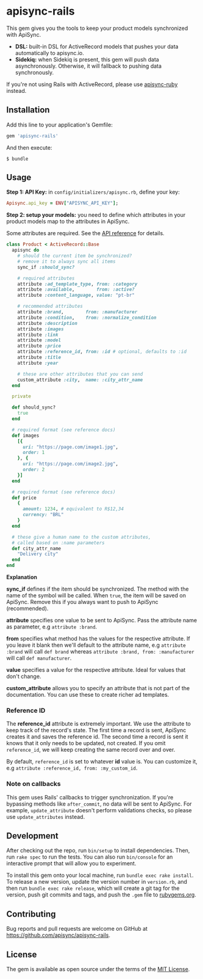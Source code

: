 # apisync-rails

This gem gives you the tools to keep your product models synchronized with
ApiSync.

* **DSL:** built-in DSL for ActiveRecord models that pushes your data
automatically to apisync.io.
* **Sidekiq:** when Sidekiq is present, this gem will push data asynchronously.
Otherwise, it will fallback to pushing data synchronously.

If you're not using Rails with ActiveRecord, please use
[apisync-ruby](https://github.com/apisync/apisync-ruby) instead.

## Installation

Add this line to your application's Gemfile:

```ruby
gem 'apisync-rails'
```

And then execute:

    $ bundle

## Usage

**Step 1: API Key:** in `config/initializers/apisync.rb`, define your
key:

```ruby
Apisync.api_key = ENV["APISYNC_API_KEY"];
```

**Step 2: setup your models:** you need to define which attributes in your
product models map to the attributes in ApiSync.

Some attributes are required. See
the [API reference](https://docs.apisync.io/api/) for details.

```ruby
class Product < ActiveRecord::Base
  apisync do
    # should the current item be synchronized?
    # remove it to always sync all items
    sync_if :should_sync?

    # required attributes
    attribute :ad_template_type, from: :category
    attribute :available,        from: :active?
    attribute :content_language, value: "pt-br"

    # recommended attributes
    attribute :brand,        from: :manufacturer
    attribute :condition,    from: :normalize_condition
    attribute :description
    attribute :images
    attribute :link
    attribute :model
    attribute :price
    attribute :reference_id, from: :id # optional, defaults to :id
    attribute :title
    attribute :year

    # these are other attributes that you can send
    custom_attribute :city,  name: :city_attr_name
  end

  private

  def should_sync?
    true
  end

  # required format (see reference docs)
  def images
    [{
      uri: "https://page.com/image1.jpg",
      order: 1
    }, {
      uri: "https://page.com/image2.jpg",
      order: 2
    }]
  end

  # required format (see reference docs)
  def price
    {
      amount: 1234, # equivalent to R$12,34
      currency: "BRL"
    }
  end

  # these give a human name to the custom attributes,
  # called based on :name parameters
  def city_attr_name
    "Delivery city"
  end
end
```

**Explanation**

**sync_if** defines if the item should be synchronized. The method with the
name of the symbol will be called. When `true`, the item will be saved on
ApiSync. Remove this if you always want to push to ApiSync (recommended).

**attribute** specifies one value to be sent to ApiSync. Pass the
attribute name as parameter, e.g `attribute :brand`.

**from** specifies what method has the values for the
respective attribute. If you leave it blank then we'll default to the attribute
name, e.g `attribute :brand` will call `def brand` whereas `attribute :brand, from:
:manufacturer` will call `def manufacturer`.

**value** specifies a value for the respective attribute. Ideal for values that
don't change.

**custom_attribute** allows you to specify an attribute that is not part
of the documentation. You can use these to create richer ad templates.

### Reference ID

The **reference_id** attribute is extremely important. We use the attribute to
keep track of the record's state. The first time a record is sent, ApiSync
creates it and saves the reference id. The second time a record is sent it
knows that it only needs to be updated, not created.
If you omit `reference_id`, we will keep creating the same record
over and over.

By default, `reference_id` is set to whatever **id** value is. You can
customize it, e.g `attribute :reference_id, from: :my_custom_id`.

### Note on callbacks

This gem uses Rails' callbacks to trigger synchronization.
If you're bypassing methods like `after_commit`,
no data will be sent to ApiSync. For example, `update_attribute` doesn't
perform validations checks, so please use `update_attributes` instead.

## Development

After checking out the repo, run `bin/setup` to install dependencies. Then, run `rake spec` to run the tests. You can also run `bin/console` for an interactive prompt that will allow you to experiment.

To install this gem onto your local machine, run `bundle exec rake install`. To release a new version, update the version number in `version.rb`, and then run `bundle exec rake release`, which will create a git tag for the version, push git commits and tags, and push the `.gem` file to [rubygems.org](https://rubygems.org).

## Contributing

Bug reports and pull requests are welcome on GitHub at https://github.com/apisync/apisync-rails.

## License

The gem is available as open source under the terms of the [MIT License](http://opensource.org/licenses/MIT).
